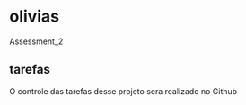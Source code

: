 # olivias
Assessment_2 

## tarefas

O controle das tarefas desse projeto sera realizado no Github


